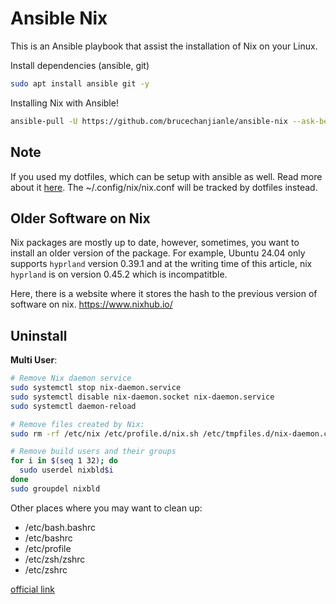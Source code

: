 # Ansible Nix

This is an Ansible playbook that assist the installation of Nix on your Linux.

Install dependencies (ansible, git)
```bash
sudo apt install ansible git -y
```

Installing Nix with Ansible!
```bash
ansible-pull -U https://github.com/brucechanjianle/ansible-nix --ask-become-pass
```

## Note

If you used my dotfiles, which can be setup with ansible as well.
Read more about it [here](https://github.com/brucechanjianle/ansible). The ~/.config/nix/nix.conf will be
tracked by dotfiles instead.

## Older Software on Nix

Nix packages are mostly up to date, however, sometimes, you want to install
an older version of the package. For example, Ubuntu 24.04 only supports `hyprland`
version 0.39.1 and at the writing time of this article, nix `hyprland` is on version
0.45.2 which is incompatitble.


Here, there is a website where it stores the hash to the previous version of software
on nix. https://www.nixhub.io/

## Uninstall

**Multi User**:
```bash
# Remove Nix daemon service
sudo systemctl stop nix-daemon.service
sudo systemctl disable nix-daemon.socket nix-daemon.service
sudo systemctl daemon-reload

# Remove files created by Nix:
sudo rm -rf /etc/nix /etc/profile.d/nix.sh /etc/tmpfiles.d/nix-daemon.conf /nix ~root/.nix-channels ~root/.nix-defexpr ~root/.nix-profile

# Remove build users and their groups
for i in $(seq 1 32); do
  sudo userdel nixbld$i
done
sudo groupdel nixbld
```

Other places where you may want to clean up:
- /etc/bash.bashrc
- /etc/bashrc
- /etc/profile
- /etc/zsh/zshrc
- /etc/zshrc

[official link](https://nix.dev/manual/nix/2.18/installation/uninstall)
